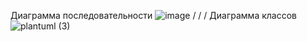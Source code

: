Диаграмма последовательности
![image](https://github.com/absoluteWHITESHARK/tmp2/assets/161124510/7631575e-ca1b-49fc-a926-c05f86d768ec)
/
/
/
Диаграмма классов
![plantuml (3)](https://github.com/absoluteWHITESHARK/tmp2/assets/161124510/20c946b1-fe28-45f8-b5ac-ded62c4d5a4f)

